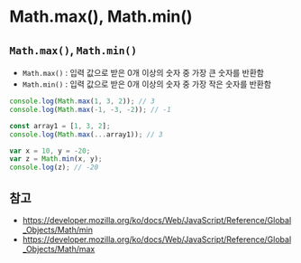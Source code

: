 # Math.max(), Math.min()

## ```Math.max()```, ```Math.min()```
- ```Math.max()``` : 입력 값으로 받은 0개 이상의 숫자 중 가장 큰 숫자를 반환함
- ```Math.min()``` : 입력 값으로 받은 0개 이상의 숫자 중 가장 작은 숫자를 반환함

```javascript
console.log(Math.max(1, 3, 2)); // 3
console.log(Math.max(-1, -3, -2)); // -1

const array1 = [1, 3, 2];
console.log(Math.max(...array1)); // 3
```
```javascript
var x = 10, y = -20;
var z = Math.min(x, y);
console.log(z); // -20
```
## 참고
- https://developer.mozilla.org/ko/docs/Web/JavaScript/Reference/Global_Objects/Math/min
- https://developer.mozilla.org/ko/docs/Web/JavaScript/Reference/Global_Objects/Math/max
